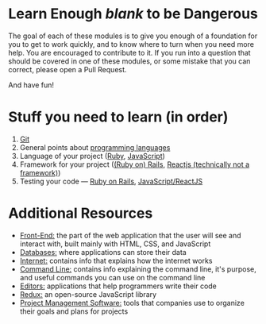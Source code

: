# Learn Enough *blank* to be Dangerous
The goal of each of these modules is to give you enough of a foundation for you to get to work quickly, and to know where to turn when you need more help. You are encouraged to contribute to it. If you run into a question that should be covered in one of these modules, or some mistake that you can correct, please open a Pull Request.

And have fun!

# Stuff you need to learn (in order)
1. [Git](Misc_Dev/GitAndGitHub.md)
1. General points about [programming languages](Languages/README.md)
1. Language of your project ([Ruby](Languages/Ruby.md), [JavaScript](Languages/JavaScript.md))
1. Framework for your project ([(Ruby on) Rails](Frameworks_and_Libraries/Rails.md), [Reactjs (technically not a framework)](Frameworks_and_Libraries/Reactjs.md))
1. Testing your code — [Ruby on Rails](Testing/Rails.md), [JavaScript/ReactJS](Testing/JavaScript.md)

# Additional Resources
- [Front-End:](Misc_Dev/Frontend.md) the part of the web application that the user will see and interact with, built mainly with HTML, CSS, and JavaScript
- [Databases:](Misc_Dev/Databases.md) where applications can store their data
- [Internet:](Misc_Dev/Internet.md) contains info that explains how the internet works
- [Command Line:](Misc_Dev/CommandLine.md) contains info explaining the command line, it's purpose, and useful commands you can use on the command line
- [Editors:](Misc_Dev/Editors.md) applications that help programmers write their code
- [Redux:](Frameworks_and_Libraries/Redux.md) an open-source JavaScript library
- [Project Management Software:](Client_Services/README.md) tools that companies use to organize their goals and plans for projects